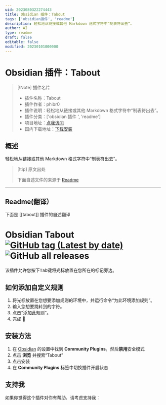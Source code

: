 ```yaml
---
uid: 2023080322274443
title: Obsidian 插件：Tabout
tags: ['obsidian插件', 'readme']
description: 轻松地从链接或其他 Markdown 格式字符中“制表符出去”。
author: AI
type: readme
draft: false
editable: false
modified: 20230101000000
---
```


# Obsidian 插件：Tabout

> [!Note] 插件名片
> - 插件名称：Tabout
> - 插件作者：phibr0
> - 插件说明：轻松地从链接或其他 Markdown 格式字符中“制表符出去”。
> - 插件分类：['obsidian 插件 ', 'readme']
> - 项目地址：[点我访问](https://github.com/phibr0/obsidian-tabout)
> - 国内下载地址：[下载安装](https://pkmer.cn/products/plugin/pluginMarket/?tabout)

## 概述

轻松地从链接或其他 Markdown 格式字符中“制表符出去”。

> [!tip] 原文出处
>
>下面自述文件的来源于 [Readme](https://ghproxy.net/https://raw.githubusercontent.com/phibr0/obsidian-tabout/master/README.md)
>

---

## Readme(翻译）

下面是 [[tabout]] 插件的自述翻译

# Obsidian Tabout [![GitHub tag (Latest by date)](https://img.shields.io/github/v/tag/phibr0/obsidian-tabout)](https://github.com/phibr0/obsidian-tabout/releases) ![GitHub all releases](https://img.shields.io/github/downloads/phibr0/obsidian-tabout/total)

该插件允许您按下<kbd>Tab</kbd>键将光标放置在您所在的标记旁边。

## 如何添加自定义规则

1. 将光标放置在您想要添加规则的环境中，并运行命令“为此环境添加规则”。
2. 输入您想要跳转到的字符。
3. 点击“添加此规则”。
4. 完成 🎉

## 安装方法

1. 在 [Obsidian](https://www.obsidian.md) 的设置中找到 **Community Plugins**，然后**禁用**安全模式
2. 点击 **浏览** 并搜索“Tabout”
3. 点击安装
4. 在 **Community Plugins** 标签中切换插件开启状态

## 支持我

如果你觉得这个插件对你有帮助，请考虑支持我：
